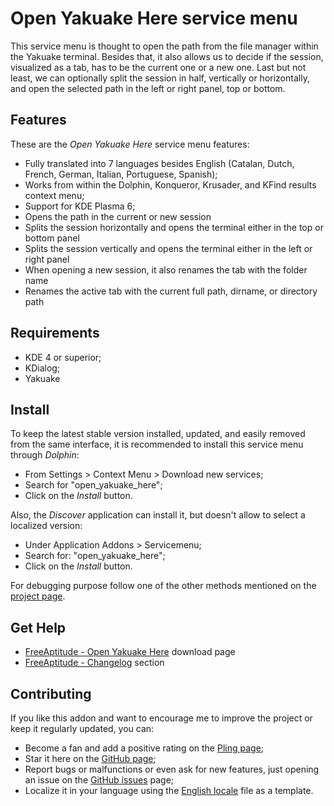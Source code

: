 # Open Yakuake Here service menu

This service menu is thought to open the path from the file manager within
the Yakuake terminal. Besides that, it also allows us to decide if the session, visualized
as a tab, has to be the current one or a new one. Last but not least, we can optionally split
the session in half, vertically or horizontally, and open the selected path in the left or right
panel, top or bottom.

## Features

These are the *Open Yakuake Here* service menu features:
- Fully translated into 7 languages besides English
  (Catalan, Dutch, French, German, Italian, Portuguese, Spanish);
- Works from within the Dolphin, Konqueror, Krusader, and KFind results context menu;
- Support for KDE Plasma 6;
- Opens the path in the current or new session
- Splits the session horizontally and opens the terminal either in the top or bottom panel
- Splits the session vertically and opens the terminal either in the left or right panel
- When opening a new session, it also renames the tab with the folder name
- Renames the active tab with the current full path, dirname, or directory path

## Requirements

- KDE 4 or superior;
- KDialog;
- Yakuake

## Install

To keep the latest stable version installed, updated, and easily removed from the same interface,
it is recommended to install this service menu through *Dolphin*:
- From Settings > Context Menu > Download new services;
- Search for "open_yakuake_here";
- Click on the *Install* button.

Also, the *Discover* application can install it, but doesn't allow to select a localized version:
- Under Application Addons > Servicemenu;
- Search for: "open_yakuake_here";
- Click on the *Install* button.

For debugging purpose follow one of the other methods mentioned on the [project page][installation].

## Get Help

- [FreeAptitude - Open Yakuake Here][download] download page
- [FreeAptitude - Changelog][changelog] section

## Contributing

If you like this addon and want to encourage me to improve the project or keep it
regularly updated, you can:
- Become a fan and add a positive rating on the [Pling page][pling];
- Star it here on the [GitHub page][github];
- Report bugs or malfunctions or even ask for new features, just opening an issue
  on the [GitHub issues][issues] page;
- Localize it in your language using the [English locale][locale] file as a template.

[download]: https://freeaptitude.altervista.org/downloads/open-yakuake-here.html "Open Yakuake Here download page on FreeAptitude"
[changelog]: https://freeaptitude.altervista.org/downloads/open-yakuake-here.html#changelog "Open Yakuake Here changelog on FreeAptitude"
[installation]: https://freeaptitude.altervista.org/downloads/open-yakuake-here.html#installation "Open Yakuake Here installation on FreeAptitude"
[pling]: https://pling.com/p/1669701/ "Open Yakuake Here page on Pling"
[github]: https://github.com/fabiomux/kde-servicemenus "KDE ServiceMenus page on GitHub"
[issues]: https://github.com/fabiomux/kde-servicemenus/issues "KDE ServiceMenus issues page on GitHub"
[locale]: https://github.com/fabiomux/kde-servicemenus/blob/main/open_yakuake_here/locale/en.yaml "English localization file to use as template"
[contributing]: https://github.com/fabiomux/kde-servicemenus#contributing "How to contribute to the Open Yakuake Here project"
[§]: # "Generated by servicemenu_generator"
